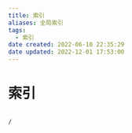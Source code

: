 ```yaml
---
title: 索引
aliases: 全局索引
tags:
  - 索引
date created: 2022-06-10 22:35:29
date updated: 2022-12-01 17:53:00
---
```


# 索引

```ActivityHistory

/

```
